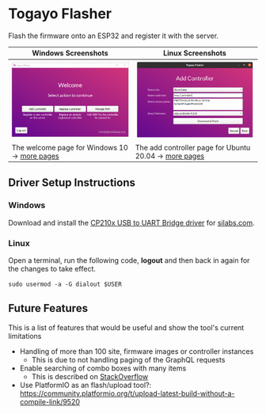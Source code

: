 # Togayo Flasher

Flash the firmware onto an ESP32 and register it with the server.

| Windows Screenshots                                   | Linux Screenshots                                      |
| ----------------------------------------------------- | ------------------------------------------------------ |
| ![Windows Welcome](screenshots/windows_welcome.png)   | ![Linux Welcome](screenshots/linux_add_controller.png) |
| The welcome page for Windows 10 → [more pages][1] | The add controller page for Ubuntu 20.04 → [more pages][2]     |

## Driver Setup Instructions

### Windows

Download and install the [CP210x USB to UART Bridge driver][4] for [silabs.com][3].

### Linux

Open a terminal, run the following code,  **logout** and then back in again for the changes to take effect.

    sudo usermod -a -G dialout $USER

## Future Features

This is a list of features that would be useful and show the tool's current limitations

- Handling of more than 100 site, firmware images or controller instances
  - This is due to not handling paging of the GraphQL requests
- Enable searching of combo boxes with many items
  - This is described on [StackOverflow](https://stackoverflow.com/questions/4827207/how-do-i-filter-the-pyqt-qcombobox-items-based-on-the-text-input)
- Use PlatformIO as an flash/upload tool?: https://community.platformio.org/t/upload-latest-build-without-a-compile-link/9520


[1]: screenshots/windows.md
[2]: screenshots/linux.md
[3]: https://www.silabs.com/developers/usb-to-uart-bridge-vcp-drivers
[4]: https://www.silabs.com/documents/public/software/CP210x_Windows_Drivers.zip